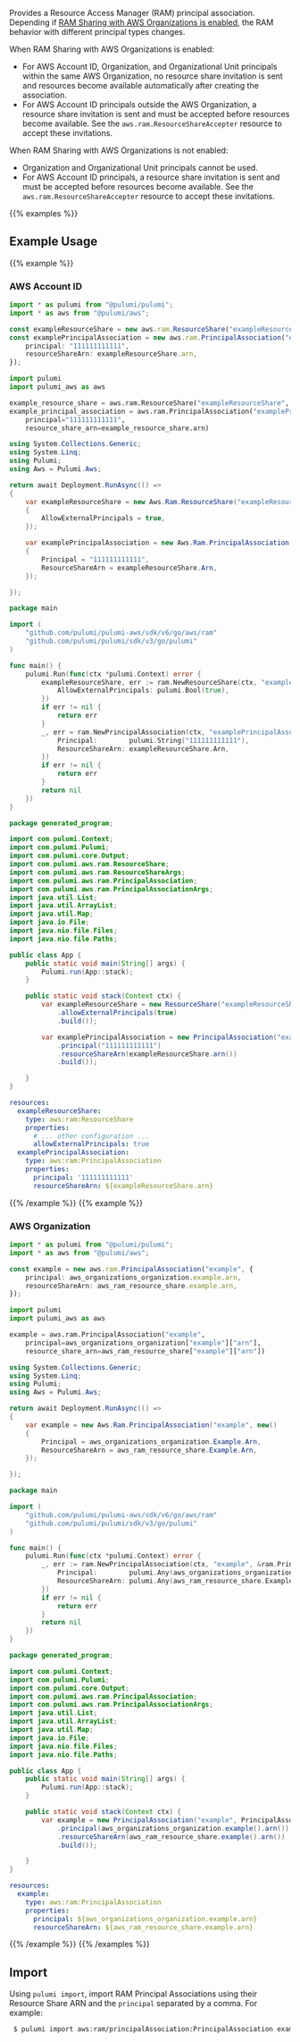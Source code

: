 Provides a Resource Access Manager (RAM) principal association. Depending if [RAM Sharing with AWS Organizations is enabled](https://docs.aws.amazon.com/ram/latest/userguide/getting-started-sharing.html#getting-started-sharing-orgs), the RAM behavior with different principal types changes.

When RAM Sharing with AWS Organizations is enabled:

- For AWS Account ID, Organization, and Organizational Unit principals within the same AWS Organization, no resource share invitation is sent and resources become available automatically after creating the association.
- For AWS Account ID principals outside the AWS Organization, a resource share invitation is sent and must be accepted before resources become available. See the `aws.ram.ResourceShareAccepter` resource to accept these invitations.

When RAM Sharing with AWS Organizations is not enabled:

- Organization and Organizational Unit principals cannot be used.
- For AWS Account ID principals, a resource share invitation is sent and must be accepted before resources become available. See the `aws.ram.ResourceShareAccepter` resource to accept these invitations.

{{% examples %}}
## Example Usage
{{% example %}}
### AWS Account ID

```typescript
import * as pulumi from "@pulumi/pulumi";
import * as aws from "@pulumi/aws";

const exampleResourceShare = new aws.ram.ResourceShare("exampleResourceShare", {allowExternalPrincipals: true});
const examplePrincipalAssociation = new aws.ram.PrincipalAssociation("examplePrincipalAssociation", {
    principal: "111111111111",
    resourceShareArn: exampleResourceShare.arn,
});
```
```python
import pulumi
import pulumi_aws as aws

example_resource_share = aws.ram.ResourceShare("exampleResourceShare", allow_external_principals=True)
example_principal_association = aws.ram.PrincipalAssociation("examplePrincipalAssociation",
    principal="111111111111",
    resource_share_arn=example_resource_share.arn)
```
```csharp
using System.Collections.Generic;
using System.Linq;
using Pulumi;
using Aws = Pulumi.Aws;

return await Deployment.RunAsync(() => 
{
    var exampleResourceShare = new Aws.Ram.ResourceShare("exampleResourceShare", new()
    {
        AllowExternalPrincipals = true,
    });

    var examplePrincipalAssociation = new Aws.Ram.PrincipalAssociation("examplePrincipalAssociation", new()
    {
        Principal = "111111111111",
        ResourceShareArn = exampleResourceShare.Arn,
    });

});
```
```go
package main

import (
	"github.com/pulumi/pulumi-aws/sdk/v6/go/aws/ram"
	"github.com/pulumi/pulumi/sdk/v3/go/pulumi"
)

func main() {
	pulumi.Run(func(ctx *pulumi.Context) error {
		exampleResourceShare, err := ram.NewResourceShare(ctx, "exampleResourceShare", &ram.ResourceShareArgs{
			AllowExternalPrincipals: pulumi.Bool(true),
		})
		if err != nil {
			return err
		}
		_, err = ram.NewPrincipalAssociation(ctx, "examplePrincipalAssociation", &ram.PrincipalAssociationArgs{
			Principal:        pulumi.String("111111111111"),
			ResourceShareArn: exampleResourceShare.Arn,
		})
		if err != nil {
			return err
		}
		return nil
	})
}
```
```java
package generated_program;

import com.pulumi.Context;
import com.pulumi.Pulumi;
import com.pulumi.core.Output;
import com.pulumi.aws.ram.ResourceShare;
import com.pulumi.aws.ram.ResourceShareArgs;
import com.pulumi.aws.ram.PrincipalAssociation;
import com.pulumi.aws.ram.PrincipalAssociationArgs;
import java.util.List;
import java.util.ArrayList;
import java.util.Map;
import java.io.File;
import java.nio.file.Files;
import java.nio.file.Paths;

public class App {
    public static void main(String[] args) {
        Pulumi.run(App::stack);
    }

    public static void stack(Context ctx) {
        var exampleResourceShare = new ResourceShare("exampleResourceShare", ResourceShareArgs.builder()        
            .allowExternalPrincipals(true)
            .build());

        var examplePrincipalAssociation = new PrincipalAssociation("examplePrincipalAssociation", PrincipalAssociationArgs.builder()        
            .principal("111111111111")
            .resourceShareArn(exampleResourceShare.arn())
            .build());

    }
}
```
```yaml
resources:
  exampleResourceShare:
    type: aws:ram:ResourceShare
    properties:
      # ... other configuration ...
      allowExternalPrincipals: true
  examplePrincipalAssociation:
    type: aws:ram:PrincipalAssociation
    properties:
      principal: '111111111111'
      resourceShareArn: ${exampleResourceShare.arn}
```
{{% /example %}}
{{% example %}}
### AWS Organization

```typescript
import * as pulumi from "@pulumi/pulumi";
import * as aws from "@pulumi/aws";

const example = new aws.ram.PrincipalAssociation("example", {
    principal: aws_organizations_organization.example.arn,
    resourceShareArn: aws_ram_resource_share.example.arn,
});
```
```python
import pulumi
import pulumi_aws as aws

example = aws.ram.PrincipalAssociation("example",
    principal=aws_organizations_organization["example"]["arn"],
    resource_share_arn=aws_ram_resource_share["example"]["arn"])
```
```csharp
using System.Collections.Generic;
using System.Linq;
using Pulumi;
using Aws = Pulumi.Aws;

return await Deployment.RunAsync(() => 
{
    var example = new Aws.Ram.PrincipalAssociation("example", new()
    {
        Principal = aws_organizations_organization.Example.Arn,
        ResourceShareArn = aws_ram_resource_share.Example.Arn,
    });

});
```
```go
package main

import (
	"github.com/pulumi/pulumi-aws/sdk/v6/go/aws/ram"
	"github.com/pulumi/pulumi/sdk/v3/go/pulumi"
)

func main() {
	pulumi.Run(func(ctx *pulumi.Context) error {
		_, err := ram.NewPrincipalAssociation(ctx, "example", &ram.PrincipalAssociationArgs{
			Principal:        pulumi.Any(aws_organizations_organization.Example.Arn),
			ResourceShareArn: pulumi.Any(aws_ram_resource_share.Example.Arn),
		})
		if err != nil {
			return err
		}
		return nil
	})
}
```
```java
package generated_program;

import com.pulumi.Context;
import com.pulumi.Pulumi;
import com.pulumi.core.Output;
import com.pulumi.aws.ram.PrincipalAssociation;
import com.pulumi.aws.ram.PrincipalAssociationArgs;
import java.util.List;
import java.util.ArrayList;
import java.util.Map;
import java.io.File;
import java.nio.file.Files;
import java.nio.file.Paths;

public class App {
    public static void main(String[] args) {
        Pulumi.run(App::stack);
    }

    public static void stack(Context ctx) {
        var example = new PrincipalAssociation("example", PrincipalAssociationArgs.builder()        
            .principal(aws_organizations_organization.example().arn())
            .resourceShareArn(aws_ram_resource_share.example().arn())
            .build());

    }
}
```
```yaml
resources:
  example:
    type: aws:ram:PrincipalAssociation
    properties:
      principal: ${aws_organizations_organization.example.arn}
      resourceShareArn: ${aws_ram_resource_share.example.arn}
```
{{% /example %}}
{{% /examples %}}

## Import

Using `pulumi import`, import RAM Principal Associations using their Resource Share ARN and the `principal` separated by a comma. For example:

```sh
 $ pulumi import aws:ram/principalAssociation:PrincipalAssociation example arn:aws:ram:eu-west-1:123456789012:resource-share/73da1ab9-b94a-4ba3-8eb4-45917f7f4b12,123456789012
```
 
